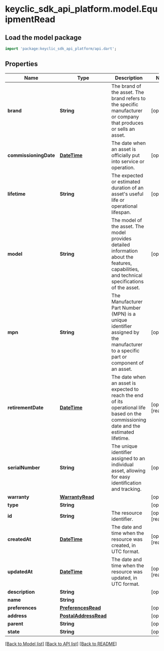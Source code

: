 # keyclic_sdk_api_platform.model.EquipmentRead

## Load the model package
```dart
import 'package:keyclic_sdk_api_platform/api.dart';
```

## Properties
Name | Type | Description | Notes
------------ | ------------- | ------------- | -------------
**brand** | **String** | The brand of the asset. The brand refers to the specific manufacturer or company that produces or sells an asset. | [optional] 
**commissioningDate** | [**DateTime**](DateTime.md) | The date when an asset is officially put into service or operation. | [optional] 
**lifetime** | **String** | The expected or estimated duration of an asset's useful life or operational lifespan. | [optional] 
**model** | **String** | The model of the asset. The model provides detailed information about the features, capabilities, and technical specifications of the asset. | [optional] 
**mpn** | **String** | The Manufacturer Part Number (MPN) is a unique identifier assigned by the manufacturer to a specific part or component of an asset. | [optional] 
**retirementDate** | [**DateTime**](DateTime.md) | The date when an asset is expected to reach the end of its operational life based on the commissioning date and the estimated lifetime. | [optional] [readonly] 
**serialNumber** | **String** | The unique identifier assigned to an individual asset, allowing for easy identification and tracking. | [optional] 
**warranty** | [**WarrantyRead**](WarrantyRead.md) |  | [optional] 
**type** | **String** |  | [optional] 
**id** | **String** | The resource identifier. | [optional] [readonly] 
**createdAt** | [**DateTime**](DateTime.md) | The date and time when the resource was created, in UTC format. | [optional] [readonly] 
**updatedAt** | [**DateTime**](DateTime.md) | The date and time when the resource was updated, in UTC format. | [optional] [readonly] 
**description** | **String** |  | [optional] 
**name** | **String** |  | 
**preferences** | [**PreferencesRead**](PreferencesRead.md) |  | [optional] 
**address** | [**PostalAddressRead**](PostalAddressRead.md) |  | [optional] 
**parent** | **String** |  | [optional] 
**state** | **String** |  | [optional] 

[[Back to Model list]](../README.md#documentation-for-models) [[Back to API list]](../README.md#documentation-for-api-endpoints) [[Back to README]](../README.md)


